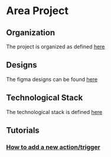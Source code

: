 # Area Project

## Organization

The project is organized as defined [here](docs/organization.md)

## Designs

The figma designs can be found [here](https://www.figma.com/files/team/1311268854273133827/AREA?fuid=1100138289186873832)

## Technological Stack

The technological stack is defined [here](docs/technological-stack.md)

## Tutorials

### [How to add a new action/trigger](docs/create-an-action.md)
